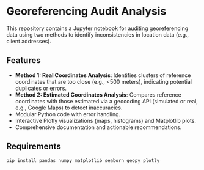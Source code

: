 # Georeferencing Audit Analysis

This repository contains a Jupyter notebook for auditing georeferencing data using two methods to identify inconsistencies in location data (e.g., client addresses).

## Features
- **Method 1: Real Coordinates Analysis**: Identifies clusters of reference coordinates that are too close (e.g., <500 meters), indicating potential duplicates or errors.
- **Method 2: Estimated Coordinates Analysis**: Compares reference coordinates with those estimated via a geocoding API (simulated or real, e.g., Google Maps) to detect inaccuracies.
- Modular Python code with error handling.
- Interactive Plotly visualizations (maps, histograms) and Matplotlib plots.
- Comprehensive documentation and actionable recommendations.

## Requirements
```bash
pip install pandas numpy matplotlib seaborn geopy plotly